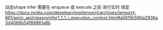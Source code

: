 
动态shape infer 需要在 enqueue 或 execute 之前 进行实时 绑定    
 https://docs.nvidia.com/deeplearning/tensorrt/archives/tensorrt-861/api/c_api/classnvinfer1_1_1_i_execution_context.html#a5815b590a2936a3d4066b54f89861a8b
 
